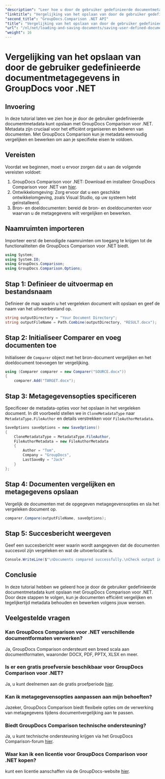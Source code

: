 ```yaml
---
"description": "Leer hoe u door de gebruiker gedefinieerde documentmetadata kunt opslaan met GroupDocs Comparison voor .NET. Vergelijk en bewerk eenvoudig metadata met stapsgewijze instructies."
"linktitle": "Vergelijking van het opslaan van door de gebruiker gedefinieerde documentmetagegevens in GroupDocs voor .NET"
"second_title": "GroupDocs.Comparison .NET API"
"title": "Vergelijking van het opslaan van door de gebruiker gedefinieerde documentmetagegevens in GroupDocs voor .NET"
"url": "/nl/net/loading-and-saving-documents/saving-user-defined-document-metadata/"
"weight": 16
---
```


# Vergelijking van het opslaan van door de gebruiker gedefinieerde documentmetagegevens in GroupDocs voor .NET

## Invoering
In deze tutorial laten we zien hoe je door de gebruiker gedefinieerde documentmetadata kunt opslaan met GroupDocs Comparison voor .NET. Metadata zijn cruciaal voor het efficiënt organiseren en beheren van documenten. Met GroupDocs Comparison kun je metadata eenvoudig vergelijken en bewerken om aan je specifieke eisen te voldoen.
## Vereisten
Voordat we beginnen, moet u ervoor zorgen dat u aan de volgende vereisten voldoet:
1. GroupDocs Comparison voor .NET: Download en installeer GroupDocs Comparison voor .NET van [hier](https://releases.groupdocs.com/comparison/net/).
2. Ontwikkelomgeving: Zorg ervoor dat u een geschikte ontwikkelomgeving, zoals Visual Studio, op uw systeem hebt geïnstalleerd.
3. Bron- en doeldocumenten: bereid de bron- en doeldocumenten voor waarvan u de metagegevens wilt vergelijken en bewerken.

## Naamruimten importeren
Importeer eerst de benodigde naamruimten om toegang te krijgen tot de functionaliteiten die GroupDocs Comparison voor .NET biedt.
```csharp
using System;
using System.IO;
using GroupDocs.Comparison;
using GroupDocs.Comparison.Options;
```
## Stap 1: Definieer de uitvoermap en bestandsnaam
Definieer de map waarin u het vergeleken document wilt opslaan en geef de naam van het uitvoerbestand op.
```csharp
string outputDirectory = "Your Document Directory";
string outputFileName = Path.Combine(outputDirectory, "RESULT.docx");
```
## Stap 2: Initialiseer Comparer en voeg documenten toe
Initialiseer de `Comparer` object met het bron-document vergelijken en het doeldocument toevoegen ter vergelijking.
```csharp
using (Comparer comparer = new Comparer("SOURCE.docx"))
{
    comparer.Add("TARGET.docx");
```
## Stap 3: Metagegevensopties specificeren
Specificeer de metadata-opties voor het opslaan in het vergeleken document. In dit voorbeeld stellen we in `CloneMetadataType` naar `MetadataType.FileAuthor` en details verstrekken voor `FileAuthorMetadata`.
```csharp
SaveOptions saveOptions = new SaveOptions()
{
    CloneMetadataType = MetadataType.FileAuthor,
    FileAuthorMetadata = new FileAuthorMetadata
    {
        Author = "Tom",
        Company = "GroupDocs",
        LastSaveBy = "Jack"
    }
};
```
## Stap 4: Documenten vergelijken en metagegevens opslaan
Vergelijk de documenten met de opgegeven metagegevensopties en sla het vergeleken document op.
```csharp
comparer.Compare(outputFileName, saveOptions);
```
## Stap 5: Succesbericht weergeven
Geef een succesbericht weer waarin wordt aangegeven dat de documenten succesvol zijn vergeleken en wat de uitvoerlocatie is.
```csharp
Console.WriteLine($"\nDocuments compared successfully.\nCheck output in {outputDirectory}.");
```

## Conclusie
In deze tutorial hebben we geleerd hoe je door de gebruiker gedefinieerde documentmetadata kunt opslaan met GroupDocs Comparison voor .NET. Door deze stappen te volgen, kun je documenten efficiënt vergelijken en tegelijkertijd metadata behouden en bewerken volgens jouw wensen.
## Veelgestelde vragen
### Kan GroupDocs Comparison voor .NET verschillende documentformaten verwerken?
Ja, GroupDocs Comparison ondersteunt een breed scala aan documentformaten, waaronder DOCX, PDF, PPTX, XLSX en meer.
### Is er een gratis proefversie beschikbaar voor GroupDocs Comparison voor .NET?
Ja, u kunt deelnemen aan de gratis proefperiode [hier](https://releases.groupdocs.com/).
### Kan ik metagegevensopties aanpassen aan mijn behoeften?
Jazeker, GroupDocs Comparison biedt flexibele opties om de verwerking van metagegevens tijdens documentvergelijking aan te passen.
### Biedt GroupDocs Comparison technische ondersteuning?
Ja, u kunt technische ondersteuning krijgen via het GroupDocs Comparison-forum [hier](https://forum.groupdocs.com/c/comparison/12).
### Waar kan ik een licentie voor GroupDocs Comparison voor .NET kopen?
kunt een licentie aanschaffen via de GroupDocs-website [hier](https://purchase.groupdocs.com/buy).